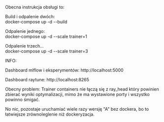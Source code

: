 Obecna instrukcja obsługi to:


Build i odpalenie dwóch:  
docker-compose up -d --build 

Odpalenie jednego:  
docker-compose up -d --scale trainer=1

Odpalenie trzech...  
docker-compose up -d --scale trainer=3



INFO:

Dashboard mlflow i eksperymentów:
http://localhost:5000

Dashboard raytune:
http://localhost:8265

Obecny problem: 
Trainer containers nie łączą się z ray_head który powinien zbierać wyniki optymalizacji,
mimo że ma wystawione porty i wszystko powinno śmigać.

No nic, pozostaje uruchamiać wiele razy wersję "A" bez dockera, bo to łatwiejsze zrównoleglenie niż dockeryzacja.
